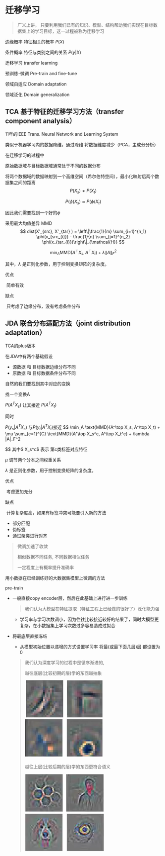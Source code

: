 

# 迁移学习

> 广义上讲， 只要利用我们已有的知识、模型、结构帮助我们实现在目标数据集上的学习目标，这一过程被称为迁移学习

边缘概率 特征相关的概率 $P(X)$

条件概率 特征与类别之间的关系 $P(y|X)$



迁移学习 transfer learning

预训练-微调 Pre-train and fine-tune

领域自适应 Domain adaptation

领域泛化 Domain generalization

## TCA 基于特征的迁移学习方法（transfer component analysis）

11年的IEEE Trans. Neural Network and Learning System

类似于机器学习内的数据降维，通过降维 将数据维度减少（PCA，主成分分析）

在迁移学习的过程中

原始数据域与目标数据域通常处于不同的数据分布

将两个数据域的数据映射到一个高维空间（希尔伯特空间），最小化映射后两个数据集之间的距离
$$
P(X_s)\neq P(X_t)
$$

$$
P(\phi(X_s)\approx P(\phi (X_t)
$$

因此我们需要找到一个好的$\phi$

采用最大均值差异 MMD
$$
dist(X'_{src}, X'_{tar} ) = \left\|\frac{1}{m} \sum_{i=1}^{n_1} \phi(x_{src_{i}}) - \frac{1}{n} \sum_{j=1}^{n_2} \phi(x_{tar_{i}})\right\|_{\mathcal{H}}
$$

$$
\min_A \text{MMD}(A^\top X_s, A^\top X_t) + \lambda \|A\|_F^2
$$

其中，$\lambda$ 是正则化参数，用于控制变换矩阵的复杂度。



优点 

​	简单有效

缺点

​	只考虑了边缘分布，没有考虑条件分布

## JDA 联合分布适配方法（joint distribution adaptation）

TCA的plus版本

在JDA中有两个基础假设

* 源数据 和 目标数据边缘分布不同
* 原数据 和 目标数据条件分布不同

自然的我们要找到其中对应的变换

找一个变换A

$P(A^TX_s)$  让其接近 $P(A^T X_t)$

同时

$P(y_s|A^TX_s)$ 与$P(y_t|A^T X_t)$接近
$$
\min_A \text{MMD}(A^\top X_s, A^\top X_t) + \mu \sum_{c=1}^{C} \text{MMD}(A^\top X_s^c, A^\top X_t^c) + \lambda \|A\|_F^2

$$
其中$ X_s^c$ 表示 第c类标签对应特征

$\mu$ 调节两个分本之间权重关系

$\lambda$ 是正则化参数，用于控制变换矩阵的复杂度。

优点 

​	考虑更加充分

缺点

​	计算复杂度高，如果有标签冲突可能要引入新的方法

* 部分匹配
* 伪标签
* 通过聚类进行对齐	



> 微调加速了收敛
>
> 相似数据不同任务, 不同数据相似任务
>
> 一定程度上有概率提升准确率

用小数据在已经训练好的大数据集模型上微调的方法

pre-train





* 一般直接copy  encoder层，然后在此基础上进行进一步训练

  > 我们认为大模型在特征提取（特征工程上已经做的很好了）泛化能力强

  * 学习率与学习次数调小，因为往往比较接近较好的结果了，同时大模型更复杂，在小数据集上学习次数过多容易造成过拟合

* 将最底层直接冻结

  * 从模型初始位置以递增的方式设置学习率  将最(或最下面几层)层 都设置为0

  > 我们认为深度学习的过程中是循序渐进的,
  >
  > 越往底层(比较初期的层)学的东西越抽象
  >
  > ![image-20240818170423268](https://raw.githubusercontent.com/Thislu13/image_save/main/notebook/202408181704139.png)
  >
  > 越往上层(比较后期的层)学的东西更符合语义
  >
  > ![image-20240818170533143](https://raw.githubusercontent.com/Thislu13/image_save/main/notebook/202408181705006.png)


